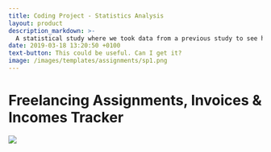 ```yaml
---
title: Coding Project - Statistics Analysis
layout: product
description_markdown: >-
  A statistical study where we took data from a previous study to see how factors such as caffeine consumption, gender, weight, and height affected each other.
date: 2019-03-18 13:20:50 +0100
text-button: This could be useful. Can I get it?
image: /images/templates/assignments/sp1.png
---
```


# Freelancing Assignments, Invoices & Incomes Tracker
<img class="w-100" src="{{site.baseurl}}/images/templates/assignments/assignments_tracker_spreadsheet.png">
